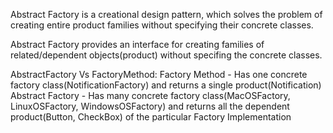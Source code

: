 Abstract Factory is a creational design pattern, which solves the problem of creating entire product families without specifying their concrete classes.

Abstract Factory provides an interface for creating families of related/dependent objects(product) without specifing the concrete classes.

AbstractFactory Vs FactoryMethod:
Factory Method - Has one concrete factory class(NotificationFactory) and returns a single product(Notification)
Abstract Factory - Has many concrete factory class(MacOSFactory, LinuxOSFactory, WindowsOSFactory) and returns all the dependent product(Button, CheckBox) of the particular Factory Implementation
